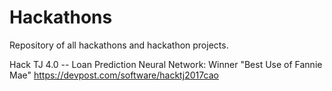 # Hackathons
Repository of all hackathons and hackathon projects.

Hack TJ 4.0 -- Loan Prediction Neural Network: Winner "Best Use of Fannie Mae" https://devpost.com/software/hacktj2017cao
